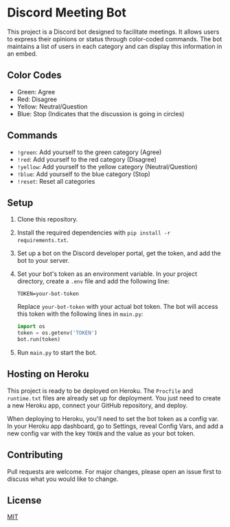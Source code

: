 # Discord Meeting Bot

This project is a Discord bot designed to facilitate meetings. It allows users to express their opinions or status through color-coded commands. The bot maintains a list of users in each category and can display this information in an embed.

## Color Codes

- Green: Agree
- Red: Disagree
- Yellow: Neutral/Question
- Blue: Stop (Indicates that the discussion is going in circles)

## Commands

- `!green`: Add yourself to the green category (Agree)
- `!red`: Add yourself to the red category (Disagree)
- `!yellow`: Add yourself to the yellow category (Neutral/Question)
- `!blue`: Add yourself to the blue category (Stop)
- `!reset`: Reset all categories

## Setup

1. Clone this repository.
2. Install the required dependencies with `pip install -r requirements.txt`.
3. Set up a bot on the Discord developer portal, get the token, and add the bot to your server.
4. Set your bot's token as an environment variable. In your project directory, create a `.env` file and add the following line:

    ```env
    TOKEN=your-bot-token
    ```

    Replace `your-bot-token` with your actual bot token. The bot will access this token with the following lines in `main.py`:

    ```python
    import os
    token = os.getenv('TOKEN')
    bot.run(token)
    ```

5. Run `main.py` to start the bot.

## Hosting on Heroku

This project is ready to be deployed on Heroku. The `Procfile` and `runtime.txt` files are already set up for deployment. You just need to create a new Heroku app, connect your GitHub repository, and deploy.

When deploying to Heroku, you'll need to set the bot token as a config var. In your Heroku app dashboard, go to Settings, reveal Config Vars, and add a new config var with the key `TOKEN` and the value as your bot token.

## Contributing

Pull requests are welcome. For major changes, please open an issue first to discuss what you would like to change.

## License

[MIT](https://choosealicense.com/licenses/mit/)